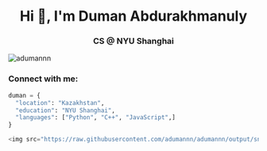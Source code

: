 <h1 align="center">Hi 👋, I'm Duman Abdurakhmanuly</h1>
<h3 align="center">CS @ NYU Shanghai</h3>

<p align="left"> <img src="https://komarev.com/ghpvc/?username=adumannn&label=Profile%20views&color=0e75b6&style=flat" alt="adumannn" /> </p>

<h3 align="left">Connect with me:</h3>
<p align="left">
</p>

```python
duman = {
  "location": "Kazakhstan",
  "education": "NYU Shanghai",
  "languages": ["Python", "C++", "JavaScript",]
}

<img src="https://raw.githubusercontent.com/adumannn/adumannn/output/snake.svg" alt="Snake animation" />

